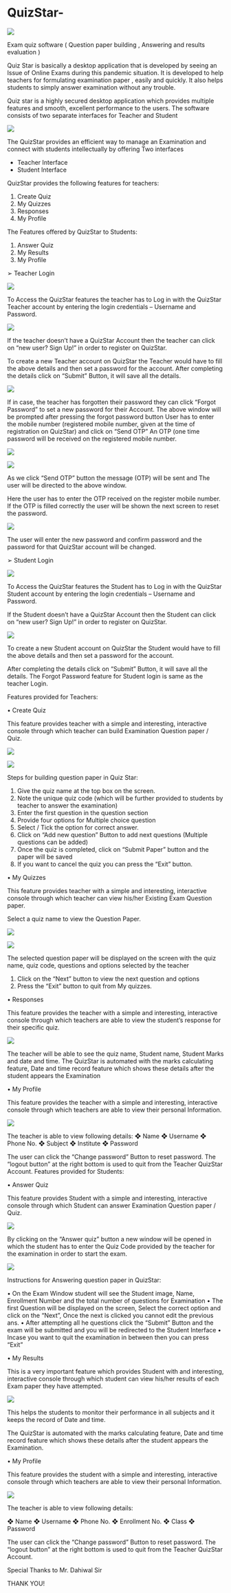 # QuizStar-

<img src="https://github.com/GPAMBD/QuizStar-/blob/main/Report%20Screenshots/logo.png"></img>

Exam quiz software ( Question paper building , Answering and results evaluation )

Quiz Star is basically a desktop application that is developed by
seeing an Issue of Online Exams during this pandemic situation.
It is developed to help teachers for formulating examination paper
, easily and quickly.
It also helps students to simply answer examination without any
trouble.

Quiz star is a highly secured desktop application which provides
multiple features and smooth, excellent performance to the users.
The software consists of two separate interfaces for Teacher and
Student

<img src="https://github.com/GPAMBD/QuizStar-/blob/main/Report%20Screenshots/1.png
"></img>


The QuizStar provides an efficient way to manage an Examination
and connect with students intellectually by offering Two interfaces

* Teacher Interface
* Student Interface

QuizStar provides the following features for teachers:

1) Create Quiz
2) My Quizzes
3) Responses
4) My Profile
 
The Features offered by QuizStar to Students:

1) Answer Quiz
2) My Results
3) My Profile
 
 
➢ Teacher Login

<img src="https://github.com/GPAMBD/QuizStar-/blob/main/Report%20Screenshots/2.png
"></img>

To Access the QuizStar features the teacher has to Log in with the
QuizStar Teacher account by entering the login credentials –
Username and Password.

<img src="https://github.com/GPAMBD/QuizStar-/blob/main/Report%20Screenshots/3.png
"></img>

If the teacher doesn’t have a QuizStar Account then the teacher can
click on “new user? Sign Up!” in order to register on QuizStar.

To create a new Teacher account on QuizStar the Teacher would
have to fill the above details and then set a password for the
account.
After completing the details click on “Submit” Button, it will save all
the details.

<img src="https://github.com/GPAMBD/QuizStar-/blob/main/Report%20Screenshots/4.png
"></img>

If in case, the teacher has forgotten their password they can click
“Forgot Password” to set a new password for their Account.
The above window will be prompted after pressing the forgot
password button
User has to enter the mobile number (registered mobile number,
given at the time of registration on QuizStar) and click on “Send
OTP” 
An OTP (one time password will be received on the registered
mobile number.

<img src="https://github.com/GPAMBD/QuizStar-/blob/main/Report%20Screenshots/5.png
"></img>


<img src="https://github.com/GPAMBD/QuizStar-/blob/main/Report%20Screenshots/6.png
"></img>

As we click “Send OTP” button the message (OTP) will be sent and
The user will be directed to the above window.

Here the user has to enter the OTP received on the register mobile
number. If the OTP is filled correctly the user will be shown the next
screen to reset the password.

<img src="https://github.com/GPAMBD/QuizStar-/blob/main/Report%20Screenshots/7.png
"></img>

The user will enter the new password and confirm password and the
password for that QuizStar account will be changed.

➢ Student Login

<img src="https://github.com/GPAMBD/QuizStar-/blob/main/Report%20Screenshots/8.png
"></img>

To Access the QuizStar features the Student has to Log in with the
QuizStar Student account by entering the login credentials –
Username and Password.

If the Student doesn’t have a QuizStar Account then the Student can
click on “new user? Sign Up!” in order to register on QuizStar.

<img src="https://github.com/GPAMBD/QuizStar-/blob/main/Report%20Screenshots/9.png
"></img>

To create a new Student account on QuizStar the Student would
have to fill the above details and then set a password for the
account.

After completing the details click on “Submit” Button, it will save all
the details.
The Forgot Password feature for Student login is same as the teacher
Login.


Features provided for Teachers:

• Create Quiz



This feature provides teacher with a simple and
interesting, interactive console through which teacher can
build Examination Question paper / Quiz.

<img src="https://github.com/GPAMBD/QuizStar-/blob/main/Report%20Screenshots/10.png
"></img>


<img src="https://github.com/GPAMBD/QuizStar-/blob/main/Report%20Screenshots/11.png
"></img>

Steps for building question paper in Quiz Star:
1) Give the quiz name at the top box on the screen.
2) Note the unique quiz code (which will be further
provided to students by teacher to answer the examination)
3) Enter the first question in the question section
4) Provide four options for Multiple choice question
5) Select / Tick the option for correct answer.
6) Click on “Add new question” Button to add next
questions (Multiple questions can be added)
7) Once the quiz is completed, click on “Submit Paper”
button and the paper will be saved
8) If you want to cancel the quiz you can press the
“Exit” button.

• My Quizzes

This feature provides teacher with a simple and
interesting, interactive console through which teacher can
view his/her Existing Exam Question paper.

Select a quiz name to view the Question Paper.

<img src="https://github.com/GPAMBD/QuizStar-/blob/main/Report%20Screenshots/12.png
"></img>

<img src="https://github.com/GPAMBD/QuizStar-/blob/main/Report%20Screenshots/13.png
"></img>

The selected question paper will be displayed on the screen with the
quiz name, quiz code, questions and options selected by the teacher

1) Click on the “Next” button to view the next question and
options
2) Press the “Exit” button to quit from My quizzes.
 
• Responses

This feature provides the teacher with a simple and interesting,
interactive console through which teachers are able to view the
student’s response for their specific quiz.

<img src="https://github.com/GPAMBD/QuizStar-/blob/main/Report%20Screenshots/14.png
"></img>


The teacher will be able to see the quiz name, Student
name, Student Marks and date and time.
The QuizStar is automated with the marks calculating
feature, Date and time record feature which shows these
details after the student appears the Examination

• My Profile

This feature provides the teacher with a simple and
interesting, interactive console through which teachers
are able to view their personal Information.

<img src="https://github.com/GPAMBD/QuizStar-/blob/main/Report%20Screenshots/15.png
"></img>

The teacher is able to view following details:
❖ Name
❖ Username
❖ Phone No.
❖ Subject
❖ Institute
❖ Password

The user can click the “Change password” Button to reset
password.
The “logout button” at the right bottom is used to quit
from the Teacher QuizStar Account. 
Features provided for Students:

• Answer Quiz

This feature provides Student with a simple and
interesting, interactive console through which Student can
answer Examination Question paper / Quiz.

<img src="https://github.com/GPAMBD/QuizStar-/blob/main/Report%20Screenshots/16.png
"></img>

By clicking on the “Answer quiz” button a new window will be
opened in which the student has to enter the Quiz Code provided by
the teacher for the examination in order to start the exam. 

<img src="https://github.com/GPAMBD/QuizStar-/blob/main/Report%20Screenshots/17.png
"></img>

Instructions for Answering question paper in QuizStar:

• On the Exam Window student will see the Student image,
Name, Enrollment Number and the total number of questions
for Examination
• The first Question will be displayed on the screen, Select the
correct option and click on the “Next”, Once the next is clicked
you cannot edit the previous ans.
• After attempting all he questions click the “Submit” Button and
the exam will be submitted and you will be redirected to the
Student Interface
• Incase you want to quit the examination in between then you
can press “Exit”

• My Results

This is a very important feature which provides Student
with and interesting, interactive console through which
student can view his/her results of each Exam paper they
have attempted.

<img src="https://github.com/GPAMBD/QuizStar-/blob/main/Report%20Screenshots/18.png
"></img>

This helps the students to monitor their performance in all subjects
and it keeps the record of Date and time.

The QuizStar is automated with the marks calculating feature, Date
and time record feature which shows these details after the student
appears the Examination.

• My Profile

This feature provides the student with a simple and
interesting, interactive console through which teachers
are able to view their personal Information.

<img src="https://github.com/GPAMBD/QuizStar-/blob/main/Report%20Screenshots/19.png
"></img>

The teacher is able to view following details:

❖ Name
❖ Username
❖ Phone No.
❖ Enrollment No.
❖ Class
❖ Password


The user can click
the “Change password” Button to reset password.
The “logout button” at the right bottom is used to quit
from the Teacher QuizStar Account.

Special Thanks to Mr. Dahiwal Sir

THANK YOU!
